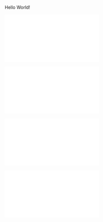 Hello World!


![Heading-file](./Heading.md)

![Font-styles](./FontStyles.md)

![Images](./Images.md)

![Images](./src/tables/table.md)
